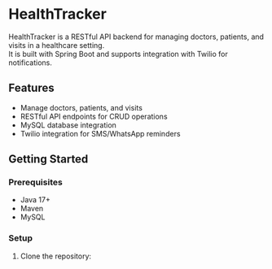 # HealthTracker

HealthTracker is a RESTful API backend for managing doctors, patients, and visits in a healthcare setting.  
It is built with Spring Boot and supports integration with Twilio for notifications.

## Features

- Manage doctors, patients, and visits
- RESTful API endpoints for CRUD operations
- MySQL database integration
- Twilio integration for SMS/WhatsApp reminders

## Getting Started

### Prerequisites

- Java 17+
- Maven
- MySQL

### Setup

1. Clone the repository:
